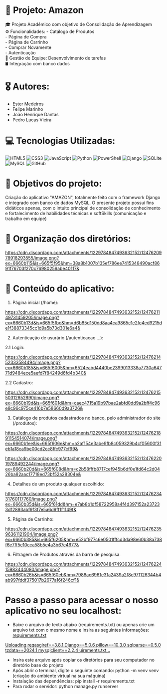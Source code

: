 # 💫 Projeto: Amazon
🎓 Projeto Acadêmico com objetivo de Consolidação de Aprendizagem<br> ⚙ Funcionalidades: - Catálogo de Produtos<br>                                      - Página de Compra<br>                                      - Página de Carrinho<br>                                      - Comprar Novamente<br>                                      - Autenticação<br>📣 Gestão de Equipe: Desenvolvimento de tarefas<br> 🛢  Integração com banco dados<br>

# 🎖 Autores:
- Ester Medeiros
- Felipe Marinho
- João Henrique Dantas
- Pedro Lucas Vieira

# 💻 Tecnologias Utilizadas:
![HTML5](https://img.shields.io/badge/html5-%23E34F26.svg?style=for-the-badge&logo=html5&logoColor=white) ![CSS3](https://img.shields.io/badge/css3-%231572B6.svg?style=for-the-badge&logo=css3&logoColor=white) ![JavaScript](https://img.shields.io/badge/javascript-%23323330.svg?style=for-the-badge&logo=javascript&logoColor=%23F7DF1E) ![Python](https://img.shields.io/badge/python-3670A0?style=for-the-badge&logo=python&logoColor=ffdd54) ![PowerShell](https://img.shields.io/badge/PowerShell-%235391FE.svg?style=for-the-badge&logo=powershell&logoColor=white) ![Django](https://img.shields.io/badge/django-%23092E20.svg?style=for-the-badge&logo=django&logoColor=white) ![SQLite](https://img.shields.io/badge/sqlite-%2307405e.svg?style=for-the-badge&logo=sqlite&logoColor=white) ![MySQL](https://img.shields.io/badge/mysql-4479A1.svg?style=for-the-badge&logo=mysql&logoColor=white) ![GitHub](https://img.shields.io/badge/github-%23121011.svg?style=for-the-badge&logo=github&logoColor=white)

# 📝 Objetivos do projeto:
Criação do aplicativo "AMAZON", totalmente feito com o framework Django e integrado com banco de dados MySQL. O presente projeto possui fins didáticos apenas, com o intuito principal de consolidação de conhecimento e fortalecimento de habilidades técnicas e softSkills (comunicação e trabalho em equipe)


# 📁 Organização dos diretórios:

https://cdn.discordapp.com/attachments/1229784847493632152/1247620978918293555/image.png?ex=6660b115&is=665f5f95&hm=38a8b1007b135ef786ee7415348490acf8691f76703f270c76980259abe40117&

# 📰 Conteúdo do aplicativo:

1. Página inicial (/home):
  
https://cdn.discordapp.com/attachments/1229784847493632152/1247621149731459205/image.png?ex=6660b13d&is=665f5fbd&hm=d6b85d150dd8aa4ca9865c1e2fe4ed9215de1f38873345cc1d9a5b73d301e6a4&

2. Autenticação de usurário (/autenticacao ...):

2.1 Login:

https://cdn.discordapp.com/attachments/1229784847493632152/1247621452333584494/image.png?ex=6660b185&is=665f6005&hm=6524eabd4440be2399013338a7730a64771d9484ece5aefd7f84249d6fd4b340&

2.2 Cadastro: 

https://cdn.discordapp.com/attachments/1229784847493632152/1247621550312652890/image.png?ex=6660b19d&is=665f601d&hm=caec4715a19b97bae2abfd0dd9a2bff4c96e8c96c975ce416b7e58660d9a3726&

3. Catálogo de produtos cadastrados no banco, pelo administrador do site (/produtos):
  
https://cdn.discordapp.com/attachments/1229784847493632152/1247621891154514074/image.png?ex=6660b1ee&is=665f606e&hm=a2af154e3abe9fb8c059329b4cf05600f31eb1a18ca9be00cd2cc8ffc977cf99&

https://cdn.discordapp.com/attachments/1229784847493632152/1247622019789492244/image.png?ex=6660b20d&is=665f608d&hm=c2b58fffb8717cef945b6df0e1fd64c2d0426ba82aac17718ed73bf52a28304e&

4. Detalhes de um produto qualquer escolhido:

https://cdn.discordapp.com/attachments/1229784847493632152/1247623431760117760/image.png?ex=6660b35d&is=665f61dd&hm=e7ab8b1df58722958a4f4d397152a237233d12893abf9f3f7e5a6d9ff1f1149f&

5. Página de Carrinho:

https://cdn.discordapp.com/attachments/1229784847493632152/1247623596361121904/image.png?ex=6660b385&is=665f6205&hm=e52bf977c6e0501fffcd3da98e60b38a738f6e7ff5e10cca58b5e4a3b67c4677&

6. Filtragem de Produtos através da barra de pesquisa:

https://cdn.discordapp.com/attachments/1229784847493632152/1247622415983444080/image.png?ex=6660b26b&is=665f60eb&hm=7988ac6961e31a2439a2f8c971126344b4ab997fddf375017b2677a16f246cf1&

# Passo a passo para acessar o nosso aplicativo no seu localhost:

- Baixe o arquivo de texto abaixo (requirements.txt) ou apenas crie um arquivo txt com o mesmo nome e insira as seguintes informações:
[requirements.txt](https://github.com/user-attachments/files/15569255/requirements.txt)

[Uploading reqasgiref==3.8.1
Django==5.0.6
pillow==10.3.0
sqlparse==0.5.0
tzdata==2024.1
mysqlclient==2.2.4
uirements.txt…]()

- Insira este arquivo após copiar os diretórios para seu computador no diretório base do projeto
- Após abrir o terminal, digite o seguinte comando: python -m venv venv (criação do ambiente virtual na sua máquina)
- Instalação das dependências: pip install -r requirements.txt
- Para rodar o servidor: python manage.py runserver


